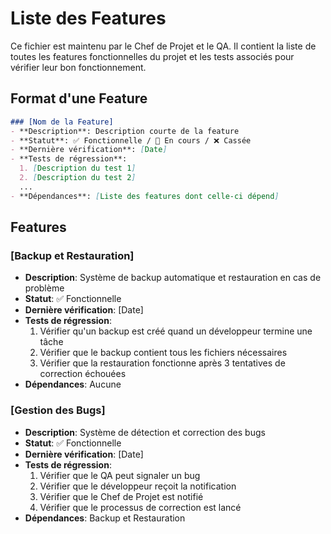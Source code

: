 # Liste des Features

Ce fichier est maintenu par le Chef de Projet et le QA. Il contient la liste de toutes les features fonctionnelles du projet et les tests associés pour vérifier leur bon fonctionnement.

## Format d'une Feature

```markdown
### [Nom de la Feature]
- **Description**: Description courte de la feature
- **Statut**: ✅ Fonctionnelle / 🚧 En cours / ❌ Cassée
- **Dernière vérification**: [Date]
- **Tests de régression**:
  1. [Description du test 1]
  2. [Description du test 2]
  ...
- **Dépendances**: [Liste des features dont celle-ci dépend]
```

## Features

### [Backup et Restauration]
- **Description**: Système de backup automatique et restauration en cas de problème
- **Statut**: ✅ Fonctionnelle
- **Dernière vérification**: [Date]
- **Tests de régression**:
  1. Vérifier qu'un backup est créé quand un développeur termine une tâche
  2. Vérifier que le backup contient tous les fichiers nécessaires
  3. Vérifier que la restauration fonctionne après 3 tentatives de correction échouées
- **Dépendances**: Aucune

### [Gestion des Bugs]
- **Description**: Système de détection et correction des bugs
- **Statut**: ✅ Fonctionnelle
- **Dernière vérification**: [Date]
- **Tests de régression**:
  1. Vérifier que le QA peut signaler un bug
  2. Vérifier que le développeur reçoit la notification
  3. Vérifier que le Chef de Projet est notifié
  4. Vérifier que le processus de correction est lancé
- **Dépendances**: Backup et Restauration 